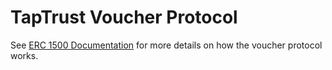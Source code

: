 # TapTrust Voucher Protocol 


See [ERC 1500 Documentation](https://github.com/ethereum/EIPs/issues/1500) for more details on how the voucher protocol works. 
